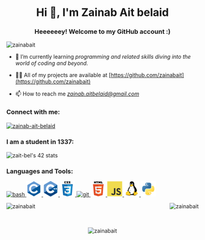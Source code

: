 <h1 align="center">Hi 👋, I'm Zainab Ait belaid</h1>
<h3 align="center">Heeeeeey! Welcome to my GitHub account :)</h3>

<p align="left"> <img src="https://komarev.com/ghpvc/?username=zainabait&label=Profile%20views&color=0e75b6&style=flat" alt="zainabait" /> </p>


- 🌱 I’m currently learning *programming and related skills diving into the world of coding and beyond.*

- 👨‍💻 All of my projects are available at [https://github.com/zainabait](https://github.com/zainabait)

- 📫 How to reach me *zainab.aitbelaid@gmail.com*

<h3 align="left">Connect with me:</h3>
<p align="left">
<a href="https://linkedin.com/in/zainab-ait-belaid" target="blank"><img align="center" src="https://raw.githubusercontent.com/rahuldkjain/github-profile-readme-generator/master/src/images/icons/Social/linked-in-alt.svg" alt="zainab-ait-belaid" height="30" width="40" /></a>
</p>
<h3 align="left">I am a student in 1337:</h3>
<p align="left"><img src="https://badge.mediaplus.ma/greenbinary/zait-bel" alt="zait-bel's 42 stats" /></a></p>
<h3 align="left">Languages and Tools:</h3>
<p align="left"> <a href="https://www.gnu.org/software/bash/" target="_blank" rel="noreferrer"> <img src="https://www.vectorlogo.zone/logos/gnu_bash/gnu_bash-icon.svg" alt="bash" width="40" height="40"/> </a> <a href="https://www.cprogramming.com/" target="_blank" rel="noreferrer"> <img src="https://raw.githubusercontent.com/devicons/devicon/master/icons/c/c-original.svg" alt="c" width="40" height="40"/> </a> <a href="https://www.w3schools.com/cpp/" target="_blank" rel="noreferrer"> <img src="https://raw.githubusercontent.com/devicons/devicon/master/icons/cplusplus/cplusplus-original.svg" alt="cplusplus" width="40" height="40"/> </a> <a href="https://www.w3schools.com/css/" target="_blank" rel="noreferrer"> <img src="https://raw.githubusercontent.com/devicons/devicon/master/icons/css3/css3-original-wordmark.svg" alt="css3" width="40" height="40"/> </a> <a href="https://git-scm.com/" target="_blank" rel="noreferrer"> <img src="https://www.vectorlogo.zone/logos/git-scm/git-scm-icon.svg" alt="git" width="40" height="40"/> </a> <a href="https://www.w3.org/html/" target="_blank" rel="noreferrer"> <img src="https://raw.githubusercontent.com/devicons/devicon/master/icons/html5/html5-original-wordmark.svg" alt="html5" width="40" height="40"/> </a> <a href="https://developer.mozilla.org/en-US/docs/Web/JavaScript" target="_blank" rel="noreferrer"> <img src="https://raw.githubusercontent.com/devicons/devicon/master/icons/javascript/javascript-original.svg" alt="javascript" width="40" height="40"/> </a> <a href="https://www.linux.org/" target="_blank" rel="noreferrer"> <img src="https://raw.githubusercontent.com/devicons/devicon/master/icons/linux/linux-original.svg" alt="linux" width="40" height="40"/> </a> <a href="https://www.python.org" target="_blank" rel="noreferrer"> <img src="https://raw.githubusercontent.com/devicons/devicon/master/icons/python/python-original.svg" alt="python" width="40" height="40"/> </a> </p>


<p><img align="left" src="https://github-readme-stats.vercel.app/api/top-langs?username=zainabait&show_icons=true&locale=en&layout=compact" alt="zainabait" /></p>

<p align="right">&nbsp;<img src="https://github-readme-stats.vercel.app/api?username=zainabait&show_icons=true&locale=en" alt="zainabait" /></p><br>

<p align="center"><img align="center" src="https://github-readme-streak-stats.herokuapp.com/?user=zainabait&" alt="zainabait" /></p>
